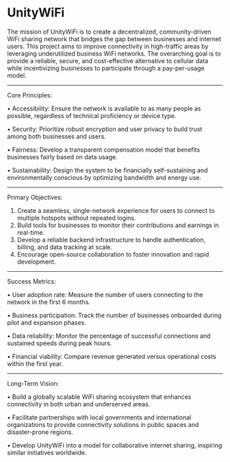 # UnityWiFi

The mission of UnityWiFi is to create a decentralized, community-driven WiFi sharing network that bridges the gap between businesses and internet users. This project aims to improve connectivity in high-traffic areas by leveraging underutilized business WiFi networks. The overarching goal is to provide a reliable, secure, and cost-effective alternative to cellular data while incentivizing businesses to participate through a pay-per-usage model.
________________________________________
Core Principles:

•	Accessibility: Ensure the network is available to as many people as possible, regardless of technical proficiency or device type.

• Security: Prioritize robust encryption and user privacy to build trust among both businesses and users.

•	Fairness: Develop a transparent compensation model that benefits businesses fairly based on data usage.

•	Sustainability: Design the system to be financially self-sustaining and environmentally conscious by optimizing bandwidth and energy use.
________________________________________
Primary Objectives:
1.	Create a seamless, single-network experience for users to connect to multiple hotspots without repeated logins.
2.	Build tools for businesses to monitor their contributions and earnings in real-time.
3.	Develop a reliable backend infrastructure to handle authentication, billing, and data tracking at scale.
4.	Encourage open-source collaboration to foster innovation and rapid development.
________________________________________
Success Metrics:

•	User adoption rate: Measure the number of users connecting to the network in the first 6 months.

•	Business participation: Track the number of businesses onboarded during pilot and expansion phases.

•	Data reliability: Monitor the percentage of successful connections and sustained speeds during peak hours.

•	Financial viability: Compare revenue generated versus operational costs within the first year.
________________________________________
Long-Term Vision:

•	Build a globally scalable WiFi sharing ecosystem that enhances connectivity in both urban and underserved areas.

•	Facilitate partnerships with local governments and international organizations to provide connectivity solutions in public spaces and disaster-prone regions.

•	Develop UnityWiFi into a model for collaborative internet sharing, inspiring similar initiatives worldwide.

